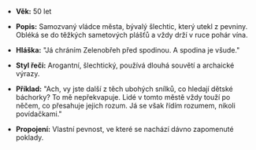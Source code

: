- **Věk:** 50 let
    
- **Popis:** Samozvaný vládce města, bývalý šlechtic, který utekl z pevniny. Obléká se do těžkých sametových plášťů a vždy drží v ruce pohár vína.
    
- **Hláška:** "Já chráním Zelenobřeh před spodinou. A spodina je všude."
    
- **Styl řeči:** Arogantní, šlechtický, používá dlouhá souvětí a archaické výrazy.
    
- **Příklad:** "Ach, vy jste další z těch ubohých snílků, co hledají dětské báchorky? To mě nepřekvapuje. Lidé v tomto městě vždy touží po něčem, co přesahuje jejich rozum. Já se však řídím rozumem, nikoli povídačkami."
    
- **Propojení:** Vlastní pevnost, ve které se nachází dávno zapomenuté poklady.